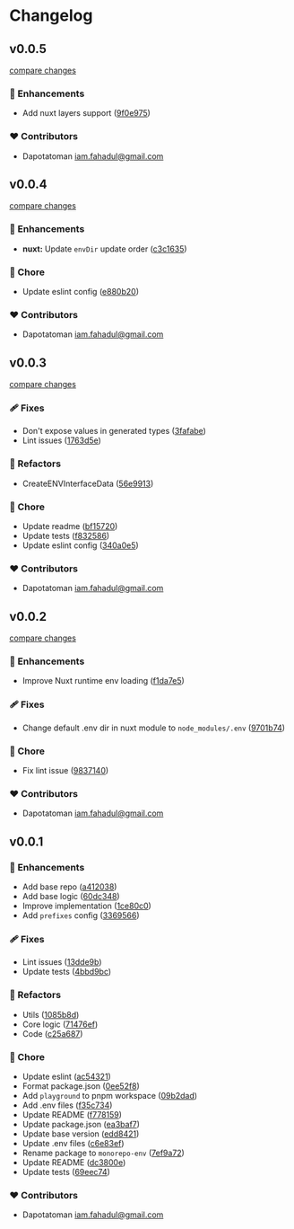 # Changelog


## v0.0.5

[compare changes](https://github.com/dapotatoman/monorepo-env/compare/v0.0.4...v0.0.5)

### 🚀 Enhancements

- Add nuxt layers support ([9f0e975](https://github.com/dapotatoman/monorepo-env/commit/9f0e975))

### ❤️ Contributors

- Dapotatoman <iam.fahadul@gmail.com>

## v0.0.4

[compare changes](https://github.com/dapotatoman/monorepo-env/compare/v0.0.3...v0.0.4)

### 🚀 Enhancements

- **nuxt:** Update `envDir` update order ([c3c1635](https://github.com/dapotatoman/monorepo-env/commit/c3c1635))

### 🏡 Chore

- Update eslint config ([e880b20](https://github.com/dapotatoman/monorepo-env/commit/e880b20))

### ❤️ Contributors

- Dapotatoman <iam.fahadul@gmail.com>

## v0.0.3

[compare changes](https://github.com/dapotatoman/monorepo-env/compare/v0.0.2...v0.0.3)

### 🩹 Fixes

- Don't expose values in generated types ([3fafabe](https://github.com/dapotatoman/monorepo-env/commit/3fafabe))
- Lint issues ([1763d5e](https://github.com/dapotatoman/monorepo-env/commit/1763d5e))

### 💅 Refactors

- CreateENVInterfaceData ([56e9913](https://github.com/dapotatoman/monorepo-env/commit/56e9913))

### 🏡 Chore

- Update readme ([bf15720](https://github.com/dapotatoman/monorepo-env/commit/bf15720))
- Update tests ([f832586](https://github.com/dapotatoman/monorepo-env/commit/f832586))
- Update eslint config ([340a0e5](https://github.com/dapotatoman/monorepo-env/commit/340a0e5))

### ❤️ Contributors

- Dapotatoman <iam.fahadul@gmail.com>

## v0.0.2

[compare changes](https://github.com/dapotatoman/monorepo-env/compare/v0.0.1...v0.0.2)

### 🚀 Enhancements

- Improve Nuxt runtime env loading ([f1da7e5](https://github.com/dapotatoman/monorepo-env/commit/f1da7e5))

### 🩹 Fixes

- Change default .env dir in nuxt module to `node_modules/.env` ([9701b74](https://github.com/dapotatoman/monorepo-env/commit/9701b74))

### 🏡 Chore

- Fix lint issue ([9837140](https://github.com/dapotatoman/monorepo-env/commit/9837140))

### ❤️ Contributors

- Dapotatoman <iam.fahadul@gmail.com>

## v0.0.1


### 🚀 Enhancements

- Add base repo ([a412038](https://github.com/dapotatoman/monorepo-env/commit/a412038))
- Add base logic ([60dc348](https://github.com/dapotatoman/monorepo-env/commit/60dc348))
- Improve implementation ([1ce80c0](https://github.com/dapotatoman/monorepo-env/commit/1ce80c0))
- Add `prefixes` config ([3369566](https://github.com/dapotatoman/monorepo-env/commit/3369566))

### 🩹 Fixes

- Lint issues ([13dde9b](https://github.com/dapotatoman/monorepo-env/commit/13dde9b))
- Update tests ([4bbd9bc](https://github.com/dapotatoman/monorepo-env/commit/4bbd9bc))

### 💅 Refactors

- Utils ([1085b8d](https://github.com/dapotatoman/monorepo-env/commit/1085b8d))
- Core logic ([71476ef](https://github.com/dapotatoman/monorepo-env/commit/71476ef))
- Code ([c25a687](https://github.com/dapotatoman/monorepo-env/commit/c25a687))

### 🏡 Chore

- Update eslint ([ac54321](https://github.com/dapotatoman/monorepo-env/commit/ac54321))
- Format package.json ([0ee52f8](https://github.com/dapotatoman/monorepo-env/commit/0ee52f8))
- Add `playground` to pnpm workspace ([09b2dad](https://github.com/dapotatoman/monorepo-env/commit/09b2dad))
- Add .env files ([f35c734](https://github.com/dapotatoman/monorepo-env/commit/f35c734))
- Update README ([f778159](https://github.com/dapotatoman/monorepo-env/commit/f778159))
- Update package.json ([ea3baf7](https://github.com/dapotatoman/monorepo-env/commit/ea3baf7))
- Update base version ([edd8421](https://github.com/dapotatoman/monorepo-env/commit/edd8421))
- Update .env files ([c6e83ef](https://github.com/dapotatoman/monorepo-env/commit/c6e83ef))
- Rename package to `monorepo-env` ([7ef9a72](https://github.com/dapotatoman/monorepo-env/commit/7ef9a72))
- Update README ([dc3800e](https://github.com/dapotatoman/monorepo-env/commit/dc3800e))
- Update tests ([69eec74](https://github.com/dapotatoman/monorepo-env/commit/69eec74))

### ❤️ Contributors

- Dapotatoman <iam.fahadul@gmail.com>


